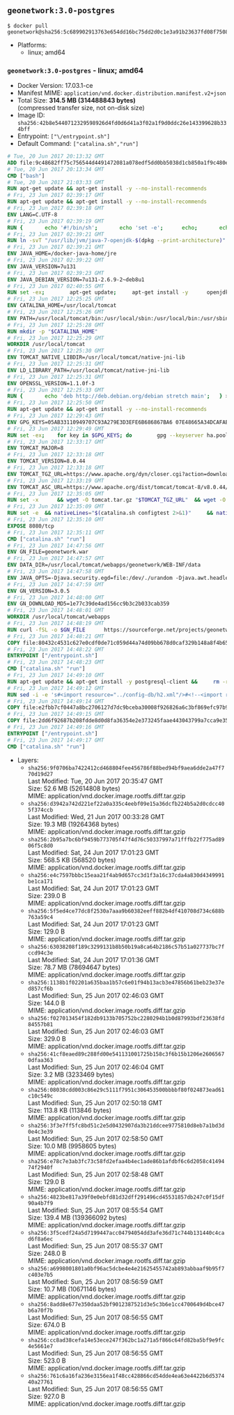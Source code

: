 ## `geonetwork:3.0-postgres`

```console
$ docker pull geonetwork@sha256:5c689902913763e654dd16bc75dd2d0c1e3a91b23637fd08f750857b31d3e451
```

-	Platforms:
	-	linux; amd64

### `geonetwork:3.0-postgres` - linux; amd64

-	Docker Version: 17.03.1-ce
-	Manifest MIME: `application/vnd.docker.distribution.manifest.v2+json`
-	Total Size: **314.5 MB (314488843 bytes)**  
	(compressed transfer size, not on-disk size)
-	Image ID: `sha256:42b8e5440712329598926d4fd0d6d41a3f02a1f9d0ddc26e143399628b334bff`
-	Entrypoint: `["\/entrypoint.sh"]`
-	Default Command: `["catalina.sh","run"]`

```dockerfile
# Tue, 20 Jun 2017 20:13:32 GMT
ADD file:9c48682ff75c756544d4491472081a078edf5dd0bb5038d1cb850a1f9c480e3e in / 
# Tue, 20 Jun 2017 20:13:34 GMT
CMD ["bash"]
# Tue, 20 Jun 2017 21:03:33 GMT
RUN apt-get update && apt-get install -y --no-install-recommends 		ca-certificates 		curl 		wget 	&& rm -rf /var/lib/apt/lists/*
# Fri, 23 Jun 2017 02:39:17 GMT
RUN apt-get update && apt-get install -y --no-install-recommends 		bzip2 		unzip 		xz-utils 	&& rm -rf /var/lib/apt/lists/*
# Fri, 23 Jun 2017 02:39:18 GMT
ENV LANG=C.UTF-8
# Fri, 23 Jun 2017 02:39:19 GMT
RUN { 		echo '#!/bin/sh'; 		echo 'set -e'; 		echo; 		echo 'dirname "$(dirname "$(readlink -f "$(which javac || which java)")")"'; 	} > /usr/local/bin/docker-java-home 	&& chmod +x /usr/local/bin/docker-java-home
# Fri, 23 Jun 2017 02:39:21 GMT
RUN ln -svT "/usr/lib/jvm/java-7-openjdk-$(dpkg --print-architecture)" /docker-java-home
# Fri, 23 Jun 2017 02:39:21 GMT
ENV JAVA_HOME=/docker-java-home/jre
# Fri, 23 Jun 2017 02:39:22 GMT
ENV JAVA_VERSION=7u131
# Fri, 23 Jun 2017 02:39:23 GMT
ENV JAVA_DEBIAN_VERSION=7u131-2.6.9-2~deb8u1
# Fri, 23 Jun 2017 02:40:55 GMT
RUN set -ex; 		apt-get update; 	apt-get install -y 		openjdk-7-jre-headless="$JAVA_DEBIAN_VERSION" 	; 	rm -rf /var/lib/apt/lists/*; 		[ "$(readlink -f "$JAVA_HOME")" = "$(docker-java-home)" ]; 		update-alternatives --get-selections | awk -v home="$(readlink -f "$JAVA_HOME")" 'index($3, home) == 1 { $2 = "manual"; print | "update-alternatives --set-selections" }'; 	update-alternatives --query java | grep -q 'Status: manual'
# Fri, 23 Jun 2017 12:25:25 GMT
ENV CATALINA_HOME=/usr/local/tomcat
# Fri, 23 Jun 2017 12:25:26 GMT
ENV PATH=/usr/local/tomcat/bin:/usr/local/sbin:/usr/local/bin:/usr/sbin:/usr/bin:/sbin:/bin
# Fri, 23 Jun 2017 12:25:28 GMT
RUN mkdir -p "$CATALINA_HOME"
# Fri, 23 Jun 2017 12:25:29 GMT
WORKDIR /usr/local/tomcat
# Fri, 23 Jun 2017 12:25:30 GMT
ENV TOMCAT_NATIVE_LIBDIR=/usr/local/tomcat/native-jni-lib
# Fri, 23 Jun 2017 12:25:31 GMT
ENV LD_LIBRARY_PATH=/usr/local/tomcat/native-jni-lib
# Fri, 23 Jun 2017 12:25:31 GMT
ENV OPENSSL_VERSION=1.1.0f-3
# Fri, 23 Jun 2017 12:25:33 GMT
RUN { 		echo 'deb http://deb.debian.org/debian stretch main'; 	} > /etc/apt/sources.list.d/stretch.list 	&& { 		echo 'Package: *'; 		echo 'Pin: release n=stretch'; 		echo 'Pin-Priority: -10'; 		echo; 		echo 'Package: openssl libssl*'; 		echo "Pin: version $OPENSSL_VERSION"; 		echo 'Pin-Priority: 990'; 	} > /etc/apt/preferences.d/stretch-openssl
# Fri, 23 Jun 2017 12:25:50 GMT
RUN apt-get update && apt-get install -y --no-install-recommends 		libapr1 		openssl="$OPENSSL_VERSION" 	&& rm -rf /var/lib/apt/lists/*
# Fri, 23 Jun 2017 12:29:43 GMT
ENV GPG_KEYS=05AB33110949707C93A279E3D3EFE6B686867BA6 07E48665A34DCAFAE522E5E6266191C37C037D42 47309207D818FFD8DCD3F83F1931D684307A10A5 541FBE7D8F78B25E055DDEE13C370389288584E7 61B832AC2F1C5A90F0F9B00A1C506407564C17A3 713DA88BE50911535FE716F5208B0AB1D63011C7 79F7026C690BAA50B92CD8B66A3AD3F4F22C4FED 9BA44C2621385CB966EBA586F72C284D731FABEE A27677289986DB50844682F8ACB77FC2E86E29AC A9C5DF4D22E99998D9875A5110C01C5A2F6059E7 DCFD35E0BF8CA7344752DE8B6FB21E8933C60243 F3A04C595DB5B6A5F1ECA43E3B7BBB100D811BBE F7DA48BB64BCB84ECBA7EE6935CD23C10D498E23
# Fri, 23 Jun 2017 12:29:49 GMT
RUN set -ex; 	for key in $GPG_KEYS; do 		gpg --keyserver ha.pool.sks-keyservers.net --recv-keys "$key"; 	done
# Fri, 23 Jun 2017 12:33:17 GMT
ENV TOMCAT_MAJOR=8
# Fri, 23 Jun 2017 12:33:18 GMT
ENV TOMCAT_VERSION=8.0.44
# Fri, 23 Jun 2017 12:33:18 GMT
ENV TOMCAT_TGZ_URL=https://www.apache.org/dyn/closer.cgi?action=download&filename=tomcat/tomcat-8/v8.0.44/bin/apache-tomcat-8.0.44.tar.gz
# Fri, 23 Jun 2017 12:33:19 GMT
ENV TOMCAT_ASC_URL=https://www.apache.org/dist/tomcat/tomcat-8/v8.0.44/bin/apache-tomcat-8.0.44.tar.gz.asc
# Fri, 23 Jun 2017 12:35:05 GMT
RUN set -x 		&& wget -O tomcat.tar.gz "$TOMCAT_TGZ_URL" 	&& wget -O tomcat.tar.gz.asc "$TOMCAT_ASC_URL" 	&& gpg --batch --verify tomcat.tar.gz.asc tomcat.tar.gz 	&& tar -xvf tomcat.tar.gz --strip-components=1 	&& rm bin/*.bat 	&& rm tomcat.tar.gz* 		&& nativeBuildDir="$(mktemp -d)" 	&& tar -xvf bin/tomcat-native.tar.gz -C "$nativeBuildDir" --strip-components=1 	&& nativeBuildDeps=" 		dpkg-dev 		gcc 		libapr1-dev 		libssl-dev 		make 		openjdk-${JAVA_VERSION%%[-~bu]*}-jdk=$JAVA_DEBIAN_VERSION 	" 	&& apt-get update && apt-get install -y --no-install-recommends $nativeBuildDeps && rm -rf /var/lib/apt/lists/* 	&& ( 		export CATALINA_HOME="$PWD" 		&& cd "$nativeBuildDir/native" 		&& gnuArch="$(dpkg-architecture --query DEB_BUILD_GNU_TYPE)" 		&& ./configure 			--build="$gnuArch" 			--libdir="$TOMCAT_NATIVE_LIBDIR" 			--prefix="$CATALINA_HOME" 			--with-apr="$(which apr-1-config)" 			--with-java-home="$(docker-java-home)" 			--with-ssl=yes 		&& make -j "$(nproc)" 		&& make install 	) 	&& apt-get purge -y --auto-remove $nativeBuildDeps 	&& rm -rf "$nativeBuildDir" 	&& rm bin/tomcat-native.tar.gz
# Fri, 23 Jun 2017 12:35:09 GMT
RUN set -e 	&& nativeLines="$(catalina.sh configtest 2>&1)" 	&& nativeLines="$(echo "$nativeLines" | grep 'Apache Tomcat Native')" 	&& nativeLines="$(echo "$nativeLines" | sort -u)" 	&& if ! echo "$nativeLines" | grep 'INFO: Loaded APR based Apache Tomcat Native library' >&2; then 		echo >&2 "$nativeLines"; 		exit 1; 	fi
# Fri, 23 Jun 2017 12:35:10 GMT
EXPOSE 8080/tcp
# Fri, 23 Jun 2017 12:35:11 GMT
CMD ["catalina.sh" "run"]
# Fri, 23 Jun 2017 14:47:56 GMT
ENV GN_FILE=geonetwork.war
# Fri, 23 Jun 2017 14:47:57 GMT
ENV DATA_DIR=/usr/local/tomcat/webapps/geonetwork/WEB-INF/data
# Fri, 23 Jun 2017 14:47:58 GMT
ENV JAVA_OPTS=-Djava.security.egd=file:/dev/./urandom -Djava.awt.headless=true -Xmx512M -Xss2M -XX:MaxPermSize=512m -XX:+UseConcMarkSweepGC
# Fri, 23 Jun 2017 14:47:59 GMT
ENV GN_VERSION=3.0.5
# Fri, 23 Jun 2017 14:48:00 GMT
ENV GN_DOWNLOAD_MD5=1e77c39de4ad156cc9b3c2b033cab359
# Fri, 23 Jun 2017 14:48:01 GMT
WORKDIR /usr/local/tomcat/webapps
# Fri, 23 Jun 2017 14:48:19 GMT
RUN curl -fSL -o $GN_FILE      https://sourceforge.net/projects/geonetwork/files/GeoNetwork_opensource/v${GN_VERSION}/geonetwork.war/download &&      echo "$GN_DOWNLOAD_MD5 *$GN_FILE" | md5sum -c &&      mkdir -p geonetwork &&      unzip -e $GN_FILE -d geonetwork &&      rm $GN_FILE
# Fri, 23 Jun 2017 14:48:21 GMT
COPY file:80432c4531c627e0cdf0de71c059d44a74d09bb678d0caf329b148a8f4b65fb9 in /entrypoint.sh 
# Fri, 23 Jun 2017 14:48:22 GMT
ENTRYPOINT ["/entrypoint.sh"]
# Fri, 23 Jun 2017 14:48:23 GMT
CMD ["catalina.sh" "run"]
# Fri, 23 Jun 2017 14:49:10 GMT
RUN apt-get update && apt-get install -y postgresql-client &&     rm -rf /var/lib/apt/lists/*
# Fri, 23 Jun 2017 14:49:12 GMT
RUN sed -i -e 's#<import resource="../config-db/h2.xml"/>#<!--<import resource="../config-db/h2.xml"/> -->#g' $CATALINA_HOME/webapps/geonetwork/WEB-INF/config-node/srv.xml && sed -i -e 's#<!--<import resource="../config-db/postgres.xml"/>-->#<import resource="../config-db/postgres.xml"/>#g' $CATALINA_HOME/webapps/geonetwork/WEB-INF/config-node/srv.xml
# Fri, 23 Jun 2017 14:49:14 GMT
COPY file:e2fbb7cf0447a8bc2706127d7dc9bceba30008f926826a6c3bf869efc97b906d in /usr/local/tomcat/webapps/geonetwork/WEB-INF/config-db/jdbc.properties 
# Fri, 23 Jun 2017 14:49:15 GMT
COPY file:2dd6f92687b208fdde8d0d8fa36354e2e373245faae443043799a7cca9e3538a in /entrypoint.sh 
# Fri, 23 Jun 2017 14:49:16 GMT
ENTRYPOINT ["/entrypoint.sh"]
# Fri, 23 Jun 2017 14:49:17 GMT
CMD ["catalina.sh" "run"]
```

-	Layers:
	-	`sha256:9f0706ba7422412cd468804fee456786f88bed94bf9aea6dde2a47f770d19d27`  
		Last Modified: Tue, 20 Jun 2017 20:35:47 GMT  
		Size: 52.6 MB (52614808 bytes)  
		MIME: application/vnd.docker.image.rootfs.diff.tar.gzip
	-	`sha256:d3942a742d221ef22a0a335c4eebf09e15a36dcfb224b5a2d0cdcc405f374ccb`  
		Last Modified: Wed, 21 Jun 2017 00:33:28 GMT  
		Size: 19.3 MB (19264368 bytes)  
		MIME: application/vnd.docker.image.rootfs.diff.tar.gzip
	-	`sha256:2b95a7bc6bf9459b773705f47f4d76c50337997a71fffb22f775ad8906f5c8d0`  
		Last Modified: Sat, 24 Jun 2017 17:01:23 GMT  
		Size: 568.5 KB (568520 bytes)  
		MIME: application/vnd.docker.image.rootfs.diff.tar.gzip
	-	`sha256:e4c7597bbbc15eaa21f4ab9d657cc3d1f3a16c37cda4a830d4349991be1ca171`  
		Last Modified: Sat, 24 Jun 2017 17:01:23 GMT  
		Size: 239.0 B  
		MIME: application/vnd.docker.image.rootfs.diff.tar.gzip
	-	`sha256:5f5ed4ce77dc8f2530a7aaa9b60382eeff882b4df410708d734c688b763a59c4`  
		Last Modified: Sat, 24 Jun 2017 17:01:23 GMT  
		Size: 129.0 B  
		MIME: application/vnd.docker.image.rootfs.diff.tar.gzip
	-	`sha256:63038208f189c3299131b8b50b19a8ca64b2186c57b51a027737bc7fccd94c3e`  
		Last Modified: Sat, 24 Jun 2017 17:01:36 GMT  
		Size: 78.7 MB (78694647 bytes)  
		MIME: application/vnd.docker.image.rootfs.diff.tar.gzip
	-	`sha256:1138b1f02201a635baa1b57c6e01f94b13acb3e47856b61beb23e37ed857cf6b`  
		Last Modified: Sun, 25 Jun 2017 02:46:03 GMT  
		Size: 144.0 B  
		MIME: application/vnd.docker.image.rootfs.diff.tar.gzip
	-	`sha256:f027013454f182db9133b705752bc2280294b1b0d87993bdf23638fd84557b81`  
		Last Modified: Sun, 25 Jun 2017 02:46:03 GMT  
		Size: 329.0 B  
		MIME: application/vnd.docker.image.rootfs.diff.tar.gzip
	-	`sha256:41cf8eaed89c288fd00e541131001725b158c3f6b15b1206e26065670dfaa363`  
		Last Modified: Sun, 25 Jun 2017 02:46:04 GMT  
		Size: 3.2 MB (3233469 bytes)  
		MIME: application/vnd.docker.image.rootfs.diff.tar.gzip
	-	`sha256:08038cdd003c86e29c5111f7951c306453500bbbbf80f024873ead61c10c549c`  
		Last Modified: Sun, 25 Jun 2017 02:50:18 GMT  
		Size: 113.8 KB (113846 bytes)  
		MIME: application/vnd.docker.image.rootfs.diff.tar.gzip
	-	`sha256:3f3e7ff5fc8bd51c2e5d0432907da3b21ddcee9775810d8eb7a1bd3d0e4c3e39`  
		Last Modified: Sun, 25 Jun 2017 02:58:50 GMT  
		Size: 10.0 MB (9958605 bytes)  
		MIME: application/vnd.docker.image.rootfs.diff.tar.gzip
	-	`sha256:e78c7e3ab3fc73c58fd2efaa4b4ec1ade86b1afdbf6c6d2058c4149474f2940f`  
		Last Modified: Sun, 25 Jun 2017 02:58:48 GMT  
		Size: 129.0 B  
		MIME: application/vnd.docker.image.rootfs.diff.tar.gzip
	-	`sha256:4823be817a39f0e0ebfd81d32dff291496cd45531857db247c0f15df90a4b7f9`  
		Last Modified: Sun, 25 Jun 2017 08:55:54 GMT  
		Size: 139.4 MB (139366092 bytes)  
		MIME: application/vnd.docker.image.rootfs.diff.tar.gzip
	-	`sha256:3f5cedf24a5d7199447acc04794054dd3afe36d71c744b131440c4cad6f8a6ec`  
		Last Modified: Sun, 25 Jun 2017 08:55:37 GMT  
		Size: 248.0 B  
		MIME: application/vnd.docker.image.rootfs.diff.tar.gzip
	-	`sha256:a6998001801a0bf96ac5dcbe4e4e21625455742ab893abbaaf9b95f7c403e7b5`  
		Last Modified: Sun, 25 Jun 2017 08:56:59 GMT  
		Size: 10.7 MB (10671146 bytes)  
		MIME: application/vnd.docker.image.rootfs.diff.tar.gzip
	-	`sha256:8add8e677e350daa52bf9012387521d3e5c3b6e1cc4700649d4bce47b6a70f7b`  
		Last Modified: Sun, 25 Jun 2017 08:56:55 GMT  
		Size: 674.0 B  
		MIME: application/vnd.docker.image.rootfs.diff.tar.gzip
	-	`sha256:cc8ad38cefa14e53ece247f362bc1a271a5f866c64fd82ba5bf9e9fc4e5661e7`  
		Last Modified: Sun, 25 Jun 2017 08:56:55 GMT  
		Size: 523.0 B  
		MIME: application/vnd.docker.image.rootfs.diff.tar.gzip
	-	`sha256:761c6a16fa236e3156ea1f48cc428866cd54dde4ea63e4422b6d537440a27761`  
		Last Modified: Sun, 25 Jun 2017 08:56:55 GMT  
		Size: 927.0 B  
		MIME: application/vnd.docker.image.rootfs.diff.tar.gzip
